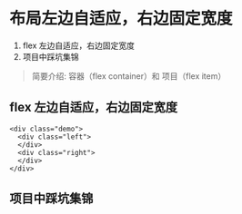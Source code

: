 # 布局左边自适应，右边固定宽度

1. flex 左边自适应，右边固定宽度
2. 项目中踩坑集锦

> 简要介绍: 容器（flex container）和 项目（flex item）

## flex 左边自适应，右边固定宽度

```text
<div class="demo">
  <div class="left">
  </div>
  <div class="right">
  </div>
</div>
```

## 项目中踩坑集锦

